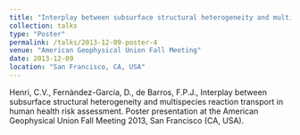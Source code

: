 ```yaml
---
title: "Interplay between subsurface structural heterogeneity and multispecies reaction transport in human health risk assessment"
collection: talks
type: "Poster"
permalink: /talks/2013-12-09-poster-4
venue: "American Geophysical Union Fall Meeting"
date: 2013-12-09
location: "San Francisco, CA, USA"
---
```


Henri, C.V., Fernàndez-Garcia, D., de Barros, F.P.J., Interplay between subsurface structural heterogeneity and multispecies reaction transport in human health risk assessment. Poster presentation at the American Geophysical Union Fall Meeting 2013, San Francisco (CA, USA).
